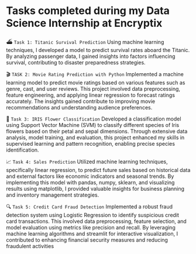 # Tasks completed during my Data Science Internship at Encryptix

⛴️ `Task 1: Titanic Survival Prediction` 
Using machine learning techniques, I developed a model to predict survival rates aboard the Titanic. 
By analyzing passenger data, I gained insights into factors influencing survival, contributing to disaster preparedness strategies. 

🎬 `TASK 2: Movie Rating Prediction with Python` 
Implemented a machine learning model to predict movie ratings based on various features such as genre, cast, and user reviews. 
This project involved data preprocessing, feature engineering, and applying linear regression to forecast ratings accurately. 
The insights gained contribute to improving movie recommendations and understanding audience preferences. 

🌸 `Task 3: IRIS Flower Classification`
Developed a classification model using Support Vector Machine (SVM) to classify different species of Iris flowers based on their petal and sepal dimensions. 
Through extensive data analysis, model training, and evaluation, this project enhanced my skills in supervised learning and pattern recognition, enabling precise species identification. 

📈 `Task 4: Sales Prediction`
Utilized machine learning techniques, specifically linear regression, to predict future sales based on historical data and external factors like economic indicators and seasonal trends. 
By implementing this model with pandas, numpy, sklearn, and visualizing results using matplotlib, I provided valuable insights for business planning and inventory management strategies.

🔍 `Task 5: Credit Card Fraud Detection`
Implemented a robust fraud detection system using Logistic Regression to identify suspicious credit card transactions. 
This involved data preprocessing, feature selection, and model evaluation using metrics like precision and recall. 
By leveraging machine learning algorithms and streamlit for interactive visualization, I contributed to enhancing financial security measures and reducing fraudulent activities
